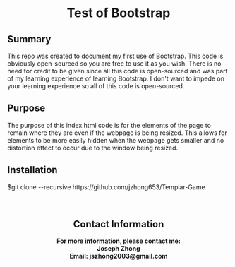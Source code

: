 <h1 align="center">Test of Bootstrap</h1>
<h2>Summary</h2>
This repo was created to document my first use of Bootstrap. This code is obviously open-sourced so you are free to use it as you wish. There is no need for credit to be given since all this code is open-sourced and was part of my learning experience of learning Bootstrap. I don't want to impede on your learning experience so all of this code is open-sourced.
<h2>Purpose</h2>
The purpose of this index.html code is for the elements of the page to remain where they are even if the webpage is being resized. This allows for elements to be more easily hidden when the webpage gets smaller and no distortion effect to occur due to the window being resized.
<h2>Installation</h2>
$git clone --recursive https://github.com/jzhong653/Templar-Game
<br>
<br>
<br>
<h2 align = "center"><b>Contact Information</b></h2>
<p align = "center"><b>For more information, please contact me:
<br>Joseph Zhong
<br>Email: jszhong2003@gmail.com</b></p></p>
